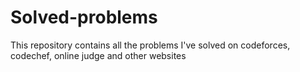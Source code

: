 # Solved-problems
This repository contains all the problems I've solved on codeforces, codechef, online judge and other websites
